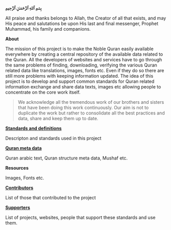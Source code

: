 **بِسۡمِ ٱللهِ ٱلرَّحۡمَـٰنِ ٱلرَّحِيمِ**

All praise and thanks belongs to Allah, the Creator of all that exists, and may His peace and salutations be upon His last and final messenger, Prophet Muhammad, his family and companions.

**About**

The mission of this project is to make the Noble Quran easily available everywhere by creating a central repository of the available data related to the Quran. All the developers of websites and services have to go through the same problems of finding, downloading, verifying  the various Quran related data like translations, images, fonts etc. Even if they do so there are still more problems with keeping information updated. The idea of this project is to develop and support common standards for Quran related information exchange and share data  texts, images etc allowing people to concentrate on the core work itself. 

> We acknowledge all the tremendous work of our brothers and sisters that have been doing this work continuously. Our aim is not to duplicate the work but rather to consolidate all the best practices and data, share and keep them up to date.

[**Standards and definitions**](https://github.com/quranacademy/QuranDataExchange/wiki)

Descripton and standards used in this project 

[**Quran meta data**](https://github.com/quranacademy/QuranDataExchange/wiki/Quran-meta-data)

Quran arabic text, Quran structure meta data, Mushaf etc.

**Resources**

Images, Fonts etc.

[**Contributors**](https://github.com/quranacademy/QuranDataExchange/wiki/Contributors)

List of those that contributed to the project

[**Supporters**](https://github.com/quranacademy/QuranDataExchange/wiki/Supporters)

List of projects, websites, people that support these standards and use them.
